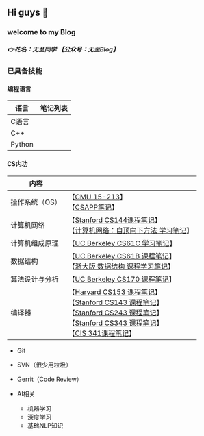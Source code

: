 ## Hi guys 👋

### welcome to my Blog

##### 👉花名：**无至同学** 【**公众号：无至Blog**】

### 已具备技能

#### 编程语言

| 语言   | 笔记列表 |
| ------ | -------- |
| C语言  |          |
| C++    |          |
| Python |          |

#### CS内功

| 内容           |                                                              |
| -------------- | ------------------------------------------------------------ |
| 操作系统（OS） | 【[CMU 15-213]()】<br />【[CSAPP笔记]()】                     |
| 计算机网络     | 【[Stanford CS144课程笔记]()】<br />【[计算机网络：自顶向下方法 学习笔记]()】 |
| 计算机组成原理 | 【[UC Berkeley CS61C 学习笔记]()】                           |
| 数据结构       | 【[UC Berkeley CS61B 课程笔记]()】<br />【[浙大版 数据结构 课程学习笔记]()】 |
| 算法设计与分析 | 【[UC Berkeley CS170 课程笔记]()】                           |
| 编译器         | 【[Harvard CS153 课程笔记]()】<br />【[Stanford CS143 课程笔记]()】<br />【[Stanford CS243 课程笔记]()】<br />【[Stanford CS343 课程笔记]()】<br />【[CIS 341课程笔记]()】 |

- Git

- SVN（很少用垃圾）
- Gerrit（Code Review）

- AI相关
  - 机器学习
  - 深度学习
  - 基础NLP知识
